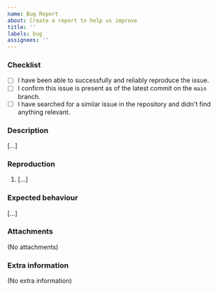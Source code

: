 ```yaml
---
name: Bug Report
about: Create a report to help us improve
title: ''
labels: bug
assignees: ''
---
```


### Checklist
<!-- Check all checkboxes that apply. These aren't all required, but they are helpful! -->

- [ ] I have been able to successfully and reliably reproduce the issue.
- [ ] I confirm this issue is present as of the latest commit on the `main` branch.
- [ ] I have searched for a similar issue in the repository and didn't find anything relevant.

### Description
<!-- A clear and concise description of what the bug is. -->

[...]

### Reproduction
<!-- The steps required to reproduce the incorrect behaviour. -->

1. [...]

### Expected behaviour
<!-- A clear and concise description of what you expected to happen. -->

[...]

### Attachments
<!-- If applicable, replace the below text with screenshots, files, links and other attachments to help explain your problem. -->

(No attachments)

### Extra information
<!-- If applicable, replace the below text with any other relevant context and helpful information which you think may be useful. -->

(No extra information)

<!-- 🎉 Thank you for taking the time to fill out this bug report! -->
